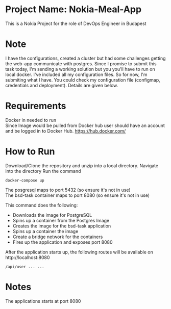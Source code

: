 # Project Name: Nokia-Meal-App
This is a Nokia Project for the role of DevOps Engineer in Budapest

# Note
I have the configurations, created a cluster but had some challenges getting the web-app communicate with postgres. Since I promise to submit this task today, I'm sending a working solution but you you'll have to run on local docker.
I've included all my configuration files.
So for now, I'm submiting what I have. You could check my configuration file (configmap, credentials and deployment).
Details are given below.


# Requirements
Docker in needed to run <br />
Since Image would be pulled from Docker hub user should have an account and be logged in to Docker Hub. https://hub.docker.com/

# How to Run
Download/Clone the repository and unzip into a local directory.
Navigate into the directory
Run the command

`
docker-compose up
`

The posgresql maps to port 5432 (so ensure it's not in use) <br />
The bsd-task container maps to port 8080 (so ensure it's not in use)

This command does the following:
- Downloads the image for PostgreSQL
- Spins up a container from the Postgres Image
- Creates the image for the bsd-task application 
- Spins up a container the image
- Create a bridge network for the containers
- Fires up the application and exposes port 8080

After the application starts up, the following routes will be available on http://localhost:8080

`
/api/user
...
...
`

# Notes
The applications starts at port 8080
